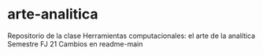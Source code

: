 # arte-analitica
Repositorio de la clase Herramientas computacionales: el arte de la analítica  Semestre FJ 21
Cambios en readme-main






